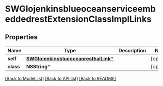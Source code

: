 # SWGIojenkinsblueoceanserviceembeddedrestExtensionClassImplLinks

## Properties
Name | Type | Description | Notes
------------ | ------------- | ------------- | -------------
**self** | [**SWGIojenkinsblueoceanresthalLink***](SWGIojenkinsblueoceanresthalLink.md) |  | [optional] 
**class** | **NSString*** |  | [optional] 

[[Back to Model list]](../README.md#documentation-for-models) [[Back to API list]](../README.md#documentation-for-api-endpoints) [[Back to README]](../README.md)


